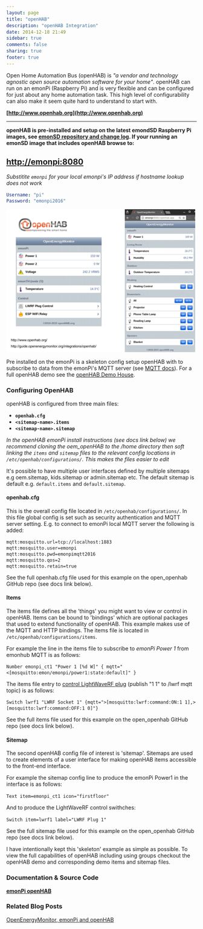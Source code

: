 ```yaml
---
layout: page
title: "openHAB"
description: "openHAB Integration"
date: 2014-12-18 21:49
sidebar: true
comments: false
sharing: true
footer: true
---
```


Open Home Automation Bus (openHAB) is *"a vendor and technology agnostic open source automation software for your home"*. openHAB can run on an emonPi (Raspberry Pi) and is very flexible and can be configured for just about any home automation task. This high level of configurability can also make it seem quite hard to understand to start with.

**[http://www.openhab.org](http://www.openhab.org)**

***

**openHAB is pre-installed and setup on the latest emondSD Raspberry Pi images, see [emonSD repository and change log](https://github.com/openenergymonitor/emonpi/wiki/emonSD-pre-built-SD-card-Download-&-Change-Log). If your running an emonSD image that includes openHAB browse to:**

## [http://emonpi:8080](http://emonpi:8080)

*Substitite `emonpi` for your local emonpi's IP address if hostname lookup does not work*

```yaml
Username: "pi"
Password: "emonpi2016"
```

![openhab-demo.png](/images/integrations/openhab-demo.png)

Pre installed on the emonPi is a skeleton config setup openHAB with to subscribe to data from the emonPi's MQTT server (see [MQTT docs](/technical/mqtt/)). For a full openHAB demo see the [openHAB Demo House](http://demo.openhab.org:8080/).

### Configuring OpenHAB

openHAB is configured from three main files:

- **`openhab.cfg`**
- **`<sitemap-name>.items`**
- **`<sitemap-name>.sitemap`**

*In the openHAB emonPi install instructions (see docs link below) we recommend cloning the oem_openHAB to the /home directory then soft linking the `items` and `sitemap` files to the relevant config locations in `/etc/openhab/configurations/`. This makes the files easier to edit*

It's possible to have multiple user interfaces defined by multiple sitemaps e.g oem.sitemap, kids.sitemap or admin.sitemap etc. The default sitemap is default e.g. `default.items` and `default.sitemap`.

#### openhab.cfg

This is the overall config file located in `/etc/openhab/configurations/`. In this file global config is set such as security authentication and MQTT server setting. E.g. to connect to emonPi local MQTT server the following is added:

```
mqtt:mosquitto.url=tcp://localhost:1883
mqtt:mosquitto.user=emonpi
mqtt:mosquitto.pwd=emonpimqtt2016
mqtt:mosquitto.qos=2
mqtt:mosquitto.retain=true
```

See the full openhab.cfg file used for this example on the open_openhab GitHub repo (see docs link below).

#### Items

The items file defines all the 'things' you might want to view or control in openHAB. Items can be bound to 'bindings' which are optional packages that used to extend functionality of openHAB. This example makes use of the MQTT and HTTP bindings. The items file is located in `/etc/openhab/configurations/items`.

For example the line in the items file to subscribe to *emonPi Power 1* from emonhub MQTT is as follows:

```
Number emonpi_ct1 "Power 1 [%d W]" { mqtt="<[mosquitto:emon/emonpi/power1:state:default]" }
```

The items file entry to [control LightWaveRF plug](/integrations/lightwaverf/) (publish "1 1" to /lwrf mqtt topic) is as follows:

```
Switch lwrf1 "LWRF Socket 1" {mqtt=">[mosquitto:lwrf:command:ON:1 1],>[mosquitto:lwrf:command:OFF:1 0]"}
```

See the full items file used for this example on the open_openhab GitHub repo (see docs link below).


#### Sitemap

The second openHAB config file of interest is 'sitemap'. Sitemaps are used to create elements of a user interface for making openHAB items accessible to the front-end interface.

For example the sitemap config line to produce the emonPi Power1 in the interface is as follows:

`Text item=emonpi_ct1 icon="firstfloor"`

And to produce the LightWaveRF control swithches:

`Switch item=lwrf1 label="LWRF Plug 1"`


See the full sitemap file used for this example on the open_openhab GitHub repo (see docs link below).

I have intentionally kept this 'skeleton' example as simple as possible. To view the full capabilities of openHAB including using groups checkout the openHAB demo and corresponding demo items and sitemap files.


### Documentation & Source Code

**[emonPi openHAB](https://github.com/openenergymonitor/oem_openhab)**


### Related Blog Posts

[OpenEnergyMonitor, emonPi and openHAB](https://blog.openenergymonitor.org/2015/12/openenergymonitor-emonpi-and-openhab/)
